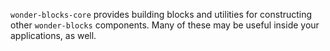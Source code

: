 `wonder-blocks-core` provides building blocks and utilities for constructing other `wonder-blocks` components. Many of these may be useful inside your applications, as well.
